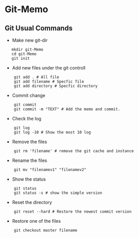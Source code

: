 # Git-Memo

## Git Usual Commands
 - Make new git-dir
 ```
    mkdir git-Memo
    cd git-Memo
    git init
 ```
 - Add new files under the git controll
```
    git add . # All file
    git add filename # Specfic file
    git add directory # Specfic directory
```
 - Commit change
```
    git commit
    git commit -m "TEXT" # Add the memo and commit.
```
 - Check the log
```
    git log
    git log -10 # Show the most 10 log
```
 - Remove the files
```
    git rm 'filename' # remove the git cache and instance
```
 - Rename the files
```
    git mv "filenamev1" "filenamev2"
```
 - Show the status
```
    git status
    git status -s # show the simple version
```
 - Reset the directory
```
    git reset --hard # Restore the newest commit version
```
 - Restore one of the files
```
    git checkout master filename
```